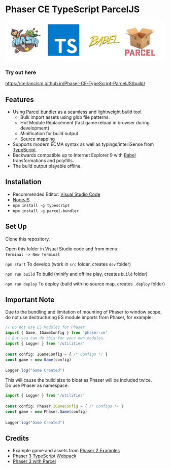 # Phaser CE TypeScript ParcelJS

<div align="center">
<img src="https://raw.githubusercontent.com/Cerlancism/Phaser-CE-TypeScript-ParcelJS/master/Banner.png" width="640" alt="Banner" />
</div>

### Try out here
<https://cerlancism.github.io/Phaser-CE-TypeScript-ParcelJS/build/>

## Features
- Using [Parcel bundler](https://parceljs.org/) as a seamless and lightweight build tool.  
    - Bulk import assets using glob file patterns.
    - Hot Module Replacement (fast game reload in browser during development)
    - Minification for build output
    - Source mapping
- Supports modern ECMA syntax as well as typings/intelliSense from [TypeScript](http://www.typescriptlang.org/).
- Backwards compatible up to Internet Explorer 9 with [Babel](https://babeljs.io/) transformations and polyfills.
- The build output playable offline.

## Installation
- Recommended Editor: [Visual Studio Code](https://code.visualstudio.com/)
- [NodeJS](https://nodejs.org/en/)
- `npm install -g typescript`
- `npm install -g parcel-bundler`

## Set Up
Clone this repository.

Open this folder in Visual Studio code and from menu:  
`Terminal -> New Terminal`

`npm start` To develop (work in `src` folder, creates `dev` folder)

`npm run build` To build (minify and offline play, creates `build` folder)

`npm run deploy` To deploy (build with no source map, creates `.deploy` folder)

## Important Note
Due to the bundling and limitation of mounting of Phaser to window scope, do not use destructuring ES module imports from Phaser, for example:  
``` ts
// Do not use ES Modules for Phaser
import { Game, IGameConfig } from 'phaser-ce'
// But you can do this for your own modules.
import { Logger } from '/utilities'

const config: IGameConfig = { /* Configs */ }
const game = new Game(config)

Logger.log("Game Created")
```
This will cause the build size to bloat as Phaser will be included twice.  
Do use Phaser as namespace:  
``` ts
import { Logger } from '/utilities'

const config: Phaser.IGameConfig = { /* Configs */ }
const game = new Phaser.Game(config)

Logger.log("Game Created")
```

## Credits
- Example game and assets from [Phaser 2 Examples](https://github.com/photonstorm/phaser-examples)
- [Phaser 3 TypeScript Webpack](https://github.com/troyedwardsjr/phaser3-typescript-webpack)
- [Phaser 3 with Parcel](https://github.com/samme/phaser-parcel)
